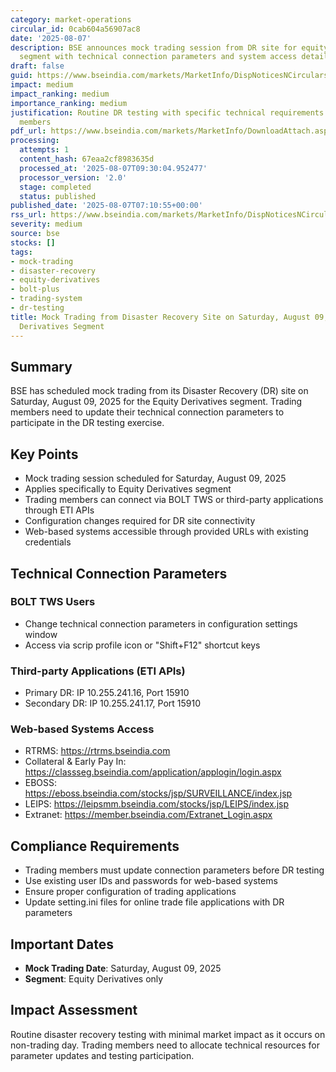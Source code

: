 ```yaml
---
category: market-operations
circular_id: 0cab604a56907ac8
date: '2025-08-07'
description: BSE announces mock trading session from DR site for equity derivatives
  segment with technical connection parameters and system access details.
draft: false
guid: https://www.bseindia.com/markets/MarketInfo/DispNoticesNCirculars.aspx?Noticeid={BF16FFBB-30E6-4B67-AA18-26BFDDD27DB8}&noticeno=20250807-3&dt=08/07/2025&icount=3&totcount=10&flag=0
impact: medium
impact_ranking: medium
importance_ranking: medium
justification: Routine DR testing with specific technical requirements for trading
  members
pdf_url: https://www.bseindia.com/markets/MarketInfo/DownloadAttach.aspx?id=20250807-3&attachedId=c4169db5-b18b-496b-84fd-f1b22f3687e8
processing:
  attempts: 1
  content_hash: 67eaa2cf8983635d
  processed_at: '2025-08-07T09:30:04.952477'
  processor_version: '2.0'
  stage: completed
  status: published
published_date: '2025-08-07T07:10:55+00:00'
rss_url: https://www.bseindia.com/markets/MarketInfo/DispNoticesNCirculars.aspx?Noticeid={BF16FFBB-30E6-4B67-AA18-26BFDDD27DB8}&noticeno=20250807-3&dt=08/07/2025&icount=3&totcount=10&flag=0
severity: medium
source: bse
stocks: []
tags:
- mock-trading
- disaster-recovery
- equity-derivatives
- bolt-plus
- trading-system
- dr-testing
title: Mock Trading from Disaster Recovery Site on Saturday, August 09, 2025 for Equity
  Derivatives Segment
---
```


## Summary

BSE has scheduled mock trading from its Disaster Recovery (DR) site on Saturday, August 09, 2025 for the Equity Derivatives segment. Trading members need to update their technical connection parameters to participate in the DR testing exercise.

## Key Points

- Mock trading session scheduled for Saturday, August 09, 2025
- Applies specifically to Equity Derivatives segment
- Trading members can connect via BOLT TWS or third-party applications through ETI APIs
- Configuration changes required for DR site connectivity
- Web-based systems accessible through provided URLs with existing credentials

## Technical Connection Parameters

### BOLT TWS Users
- Change technical connection parameters in configuration settings window
- Access via scrip profile icon or "Shift+F12" shortcut keys

### Third-party Applications (ETI APIs)
- Primary DR: IP 10.255.241.16, Port 15910
- Secondary DR: IP 10.255.241.17, Port 15910

### Web-based Systems Access
- RTRMS: https://rtrms.bseindia.com
- Collateral & Early Pay In: https://classseg.bseindia.com/application/applogin/login.aspx
- EBOSS: https://eboss.bseindia.com/stocks/jsp/SURVEILLANCE/index.jsp
- LEIPS: https://leipsmm.bseindia.com/stocks/jsp/LEIPS/index.jsp
- Extranet: https://member.bseindia.com/Extranet_Login.aspx

## Compliance Requirements

- Trading members must update connection parameters before DR testing
- Use existing user IDs and passwords for web-based systems
- Ensure proper configuration of trading applications
- Update setting.ini files for online trade file applications with DR parameters

## Important Dates

- **Mock Trading Date**: Saturday, August 09, 2025
- **Segment**: Equity Derivatives only

## Impact Assessment

Routine disaster recovery testing with minimal market impact as it occurs on non-trading day. Trading members need to allocate technical resources for parameter updates and testing participation.